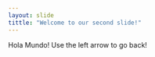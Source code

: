 ```yaml
---
layout: slide
tittle: "Welcome to our second slide!"
---
```

Hola Mundo!
Use the left arrow to go back!
